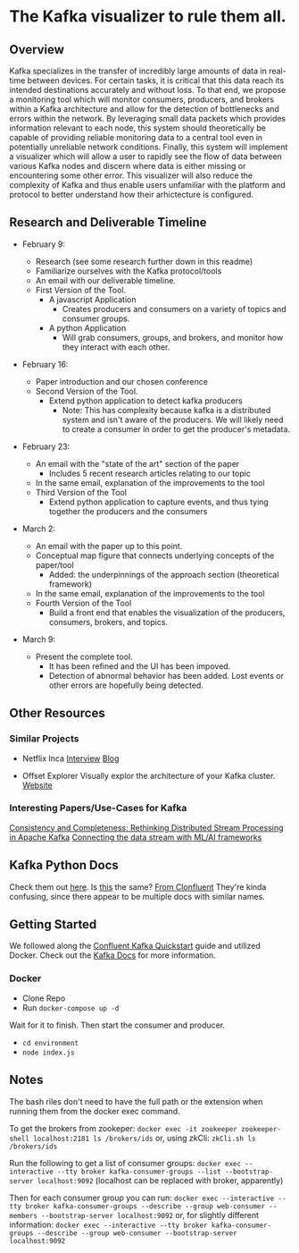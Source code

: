 # The Kafka visualizer to rule them all.

## Overview
Kafka specializes in the transfer of incredibly large amounts of data in real-time between devices. For certain tasks, it is critical that this data reach its intended destinations accurately and without loss. To that end, we propose a monitoring tool which will monitor consumers, producers, and brokers within a Kafka architecture and allow for the detection of bottlenecks and errors within the network. By leveraging small data packets which provides information relevant to each node, this system should theoretically be capable of providing reliable monitoring data to a central tool even in potentially unreliable network conditions. Finally, this system will implement a visualizer which will allow a user to rapidly see the flow of data between various Kafka nodes and discern where data is either missing or encountering some other error. This visualizer will also reduce the complexity of Kafka and thus enable users unfamiliar with the platform and protocol to better understand how their arhictecture is configured.

## Research and Deliverable Timeline
- February 9: 
    - Research (see some research further down in this readme)
    - Familiarize ourselves with the Kafka protocol/tools
    - An email with our deliverable timeline.
    - First Version of the Tool. 
        - A javascript Application
            - Creates producers and consumers on a variety of topics and consumer groups.
        - A python Application
            - Will grab consumers, groups, and brokers, and monitor how they interact with each other.

- February 16:
    - Paper introduction and our chosen conference
    - Second Version of the Tool. 
        - Extend python application to detect kafka producers
            - Note: This has complexity because kafka is a distributed system and isn't aware of the producers. We will likely need to create a consumer in order to get the producer's metadata.

- February 23:
    - An email with the "state of the art" section of the paper
        - Includes 5 recent research articles relating to our topic
    - In the same email, explanation of the improvements to the tool
    - Third Version of the Tool
        - Extend python application to capture events, and thus tying together the producers and the consumers

- March 2:
    - An email with the paper up to this point.
    - Conceptual map figure that connects underlying concepts of the paper/tool 
        - Added: the underpinnings of the approach section (theoretical framework)
    - In the same email, explanation of the improvements to the tool
    - Fourth Version of the Tool
        - Build a front end that enables the visualization of the producers, consumers, brokers, and topics.
        
- March 9: 
    - Present the complete tool.
        - It has been refined and the UI has been impoved. 
        - Detection of abnormal behavior has been added. Lost events or other errors are hopefully being detected.

## Other Resources
### Similar Projects
 - Netflix Inca
[Interview](https://www.infoq.com/presentations/netflix-streaming-data-infrastructure/)
[Blog](https://netflixtechblog.medium.com/inca-message-tracing-and-loss-detection-for-streaming-data-netflix-de4836fc38c9)

 - Offset Explorer
 Visually explor the architecture of your Kafka cluster.
 [Website](https://kafkatool.com/index.html)

### Interesting Papers/Use-Cases for Kafka
[Consistency and Completeness: Rethinking Distributed Stream Processing in Apache Kafka](https://dl.acm.org/doi/10.1145/3448016.3457556)
[Connecting the data stream with ML/AI frameworks](https://www.sciencedirect.com/science/article/pii/S0167739X21002995)


## Kafka Python Docs
Check them out [here](https://kafka-python.readthedocs.io/en/master/index.html).
Is [this](https://github.com/dpkp/kafka-python) the same? 
[From Clonfluent](https://docs.confluent.io/platform/current/clients/confluent-kafka-python/html/index.html#pythonclient-configuration)
They're kinda confusing, since there appear to be multiple docs with similar names. 


## Getting Started
We followed along the [Confluent Kafka Quickstart](https://developer.confluent.io/quickstart/kafka-docker/) guide  and utilized Docker.
Check out the [Kafka Docs](https://kafka.apache.org/documentation/#gettingStarted) for more information.
### Docker
 - Clone Repo
 - Run ```docker-compose up -d```
 
 Wait for it to finish. Then start the consumer and producer.
  - ```cd environment```
  - ```node index.js```


## Notes
The bash riles don't need to have the full path or the extension when running them from the docker exec command.

To get the brokers from zookeper:
```docker exec -it zookeeper zookeeper-shell localhost:2181 ls /brokers/ids```
or, using zkCli:
```zkCli.sh ls /brokers/ids```

Run the following to get a list of consumer groups:
```docker exec --interactive --tty broker kafka-consumer-groups --list --bootstrap-server localhost:9092``` (localhost can be replaced with broker, apparently)

Then for each consumer group you can run:
```docker exec --interactive --tty broker kafka-consumer-groups --describe --group web-consumer --members --bootstrap-server localhost:9092```
or, for slightly different information:
```docker exec --interactive --tty broker kafka-consumer-groups --describe --group web-consumer --bootstrap-server localhost:9092```
